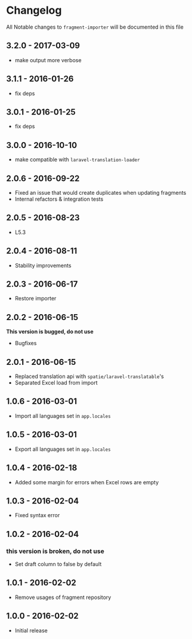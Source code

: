 # Changelog

All Notable changes to `fragment-importer` will be documented in this file

## 3.2.0 - 2017-03-09
- make output more verbose

## 3.1.1 - 2016-01-26
- fix deps

## 3.0.1 - 2016-01-25
- fix deps

## 3.0.0 - 2016-10-10
- make compatible with `laravel-translation-loader`

## 2.0.6 - 2016-09-22
- Fixed an issue that would create duplicates when updating fragments 
- Internal refactors & integration tests

## 2.0.5 - 2016-08-23
- L5.3

## 2.0.4 - 2016-08-11
- Stability improvements

## 2.0.3 - 2016-06-17

- Restore importer

## 2.0.2 - 2016-06-15

**This version is bugged, do not use**

- Bugfixes

## 2.0.1 - 2016-06-15

- Replaced translation api with `spatie/laravel-translatable`'s
- Separated Excel load from import

## 1.0.6 - 2016-03-01

- Import all languages set in `app.locales`

## 1.0.5 - 2016-03-01

- Export all languages set in `app.locales`

## 1.0.4 - 2016-02-18

- Added some margin for errors when Excel rows are empty


## 1.0.3 - 2016-02-04

- Fixed syntax error

## 1.0.2 - 2016-02-04

### this version is broken, do not use

- Set draft column to false by default

## 1.0.1 - 2016-02-02

- Remove usages of fragment repository

## 1.0.0 - 2016-02-02

- Initial release
